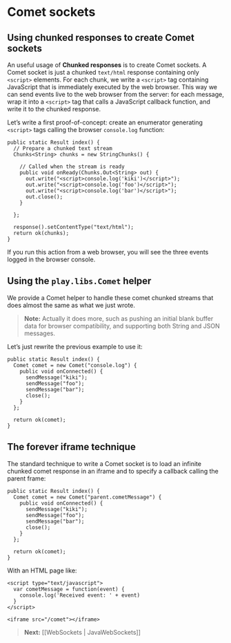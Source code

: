 # Comet sockets

## Using chunked responses to create Comet sockets

An useful usage of **Chunked responses** is to create Comet sockets. A Comet socket is just a chunked `text/html` response containing only `<script>` elements. For each chunk, we write a `<script>` tag containing JavaScript that is immediately executed by the web browser. This way we can send events live to the web browser from the server: for each message, wrap it into a `<script>` tag that calls a JavaScript callback function, and write it to the chunked response.
    
Let’s write a first proof-of-concept: create an enumerator generating `<script>` tags calling the browser `console.log` function:
    
```
public static Result index() {
  // Prepare a chunked text stream
  Chunks<String> chunks = new StringChunks() {

    // Called when the stream is ready
    public void onReady(Chunks.Out<String> out) {
      out.write("<script>console.log('kiki')</script>");
      out.write("<script>console.log('foo')</script>");
      out.write("<script>console.log('bar')</script>");
      out.close();
    }

  };

  response().setContentType("text/html");
  return ok(chunks);
}
```

If you run this action from a web browser, you will see the three events logged in the browser console.

## Using the `play.libs.Comet` helper

We provide a Comet helper to handle these comet chunked streams that does almost the same as what we just wrote.

> **Note:** Actually it does more, such as pushing an initial blank buffer data for browser compatibility, and supporting both String and JSON messages.

Let’s just rewrite the previous example to use it:

```
public static Result index() {
  Comet comet = new Comet("console.log") {
    public void onConnected() {
      sendMessage("kiki");
      sendMessage("foo");
      sendMessage("bar");
      close();
    }
  };
  
  return ok(comet);
}
```

## The forever iframe technique

The standard technique to write a Comet socket is to load an infinite chunked comet response in an iframe and to specify a callback calling the parent frame:

```
public static Result index() {
  Comet comet = new Comet("parent.cometMessage") {
    public void onConnected() {
      sendMessage("kiki");
      sendMessage("foo");
      sendMessage("bar");
      close();
    }
  };
  
  return ok(comet);
}
```

With an HTML page like:

```
<script type="text/javascript">
  var cometMessage = function(event) {
    console.log('Received event: ' + event)
  }
</script>

<iframe src="/comet"></iframe>
```

> **Next:** [[WebSockets | JavaWebSockets]]